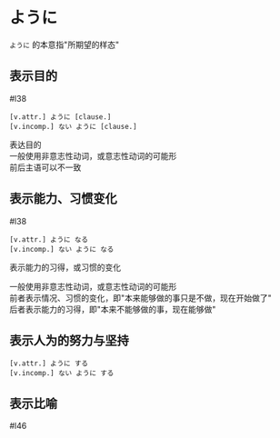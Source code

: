 # ように  

`ように` 的本意指"所期望的样态"  
## 表示目的  
 #l38 
 
```nihongo
[v.attr.] ように [clause.]
[v.incomp.] ない ように [clause.]
```

表达目的  
一般使用非意志性动词，或意志性动词的可能形  
前后主语可以不一致  

## 表示能力、习惯变化  
 #l38
```nihongo
[v.attr.] ように なる
[v.incomp.] ない ように なる
```

表示能力的习得，或习惯的变化  

一般使用非意志性动词，或意志性动词的可能形  
前者表示情况、习惯的变化，即"本来能够做的事只是不做，现在开始做了"  
后者表示能力的习得，即"本来不能够做的事，现在能够做"  

## 表示人为的努力与坚持  

```nihongo
[v.attr.] ように する
[v.incomp.] ない ように する
```

## 表示比喻
 #l46